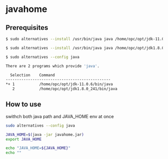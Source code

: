 
# javahome

## Prerequisites

``` bash
$ sudo alternatives --install /usr/bin/java java /home/opc/opt/jdk-11.0.6/bin/java 11

$ sudo alternatives --install /usr/bin/java java /home/opc/opt/jdk1.8.0_241/bin/java 8

$ sudo alternatives --config java

There are 2 programs which provide 'java'.

  Selection    Command
-----------------------------------------------
*+ 1           /home/opc/opt/jdk-11.0.6/bin/java
   2           /home/opc/opt/jdk1.8.0_241/bin/java
```

## How to use

swithch both java path and JAVA_HOME env at once

``` bash
sudo alternatives --config java

JAVA_HOME=$(java -jar javahome.jar)
export JAVA_HOME

echo "JAVA_HOME=${JAVA_HOME}"
echo ""
```
